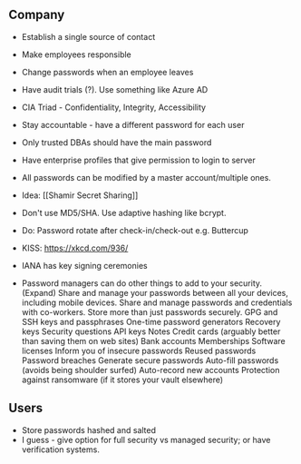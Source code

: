## Company
- Establish a single source of contact
- Make employees responsible
- Change passwords when an employee leaves
- Have audit trials (?). Use something like Azure AD

- CIA Triad - Confidentiality, Integrity, Accessibility
- Stay accountable - have a different password for each user
- Only trusted DBAs should have the main password
- Have enterprise profiles that give permission to login to server
- All passwords can be modified by a master account/multiple ones.
- Idea: [[Shamir Secret Sharing]]
- Don't use MD5/SHA. Use adaptive hashing like bcrypt.
- Do: Password rotate after check-in/check-out e.g. Buttercup
- KISS: https://xkcd.com/936/
- IANA has key signing ceremonies
- Password managers can do other things to add to your security. (Expand)
	Share and manage your passwords between all your devices, including mobile devices.
	Share and manage passwords and credentials with co-workers.
	Store more than just passwords securely.
	GPG and SSH keys and passphrases
	One-time password generators
	Recovery keys
	Security questions
	API keys
	Notes
	Credit cards (arguably better than saving them on web sites)
	Bank accounts
	Memberships
	Software licenses
	Inform you of insecure passwords
	Reused passwords
	Password breaches
	Generate secure passwords
	Auto-fill passwords (avoids being shoulder surfed)
	Auto-record new accounts
	Protection against ransomware (if it stores your vault elsewhere)

## Users
- Store passwords hashed and salted
- I guess - give option for full security vs managed security; or have verification systems.